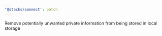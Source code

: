 ```yaml
---
'@stacks/connect': patch
---
```


Remove potentially unwanted private information from being stored in local storage
